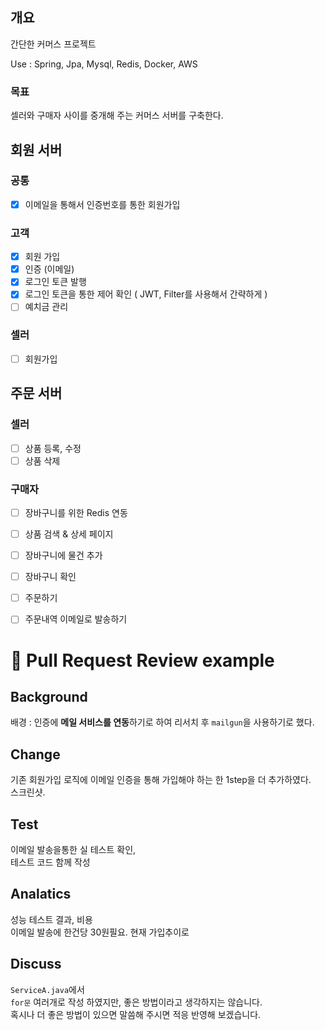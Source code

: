 ## 개요
간단한 커머스 프로젝트

Use : Spring, Jpa, Mysql, Redis, Docker, AWS

### 목표
셀러와 구매자 사이를 중개해 주는 커머스 서버를 구축한다.

## 회원 서버
### 공통
- [x] 이메일을 통해서 인증번호를 통한 회원가입

### 고객
- [x] 회원 가입
- [x] 인증 (이메일)
- [x] 로그인 토큰 발행
- [x] 로그인 토큰을 통한 제어 확인 ( JWT, Filter를 사용해서 간략하게 )
- [ ] 예치금 관리

### 셀러
- [ ] 회원가입

## 주문 서버

### 셀러
- [ ] 상품 등록, 수정
- [ ] 상품 삭제

### 구매자
- [ ] 장바구니를 위한 Redis 연동
- [ ] 상품 검색 & 상세 페이지
- [ ] 장바구니에 물건 추가
- [ ] 장바구니 확인
- [ ] 주문하기
- [ ] 주문내역 이메일로 발송하기


# 📝 Pull Request Review example

Background
-
배경 : 인증에 **메일 서비스를 연동**하기로 하여 리서치 후 `mailgun`을 사용하기로 했다.

Change
-
기존 회원가입 로직에 이메일 인증을 통해 가입해야 하는 한 1step을 더 추가하였다.  
스크린샷.

Test
-
이메일 발송을통한 실 테스트 확인,  
테스트 코드 함께 작성

Analatics
-
성능 테스트 결과, 비용  
이메일 발송에 한건당 30원필요. 현재 가입추이로

Discuss
-
`ServiceA.java`에서  
`for문` 여러개로 작성 하였지만, 좋은 방법이라고 생각하지는 않습니다.  
혹시나 더 좋은 방법이 있으면 말씀해 주시면 적응 반영해 보겠습니다.